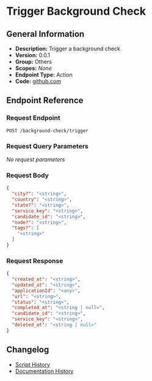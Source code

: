 <!-- BEGIN GENERATED CONTENT -->
# Trigger Background Check

## General Information

- **Description:** Trigger a background check
- **Version:** 0.0.1
- **Group:** Others
- **Scopes:** _None_
- **Endpoint Type:** Action
- **Code:** [github.com](https://github.com/NangoHQ/integration-templates/tree/main/integrations/checkr-partner/actions/trigger-background-check.ts)


## Endpoint Reference

### Request Endpoint

`POST /background-check/trigger`

### Request Query Parameters

_No request parameters_

### Request Body

```json
{
  "city?": "<string>",
  "country": "<string>",
  "state?": "<string>",
  "service_key": "<string>",
  "candidate_id": "<string>",
  "node?": "<string>",
  "tags?": [
    "<string>"
  ]
}
```

### Request Response

```json
{
  "created_at": "<string>",
  "updated_at": "<string>",
  "applicationId": "<any>",
  "url": "<string>",
  "status": "<string>",
  "completed_at": "<string | null>",
  "candidate_id": "<string>",
  "service_key": "<string>",
  "deleted_at": "<string | null>"
}
```

## Changelog

- [Script History](https://github.com/NangoHQ/integration-templates/commits/main/integrations/checkr-partner/actions/trigger-background-check.ts)
- [Documentation History](https://github.com/NangoHQ/integration-templates/commits/main/integrations/checkr-partner/actions/trigger-background-check.md)

<!-- END  GENERATED CONTENT -->

